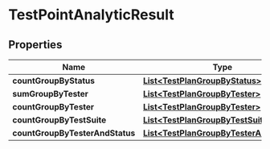 

# TestPointAnalyticResult


## Properties

| Name | Type | Description | Notes |
|------------ | ------------- | ------------- | -------------|
|**countGroupByStatus** | [**List&lt;TestPlanGroupByStatus&gt;**](TestPlanGroupByStatus.md) |  |  [optional] |
|**sumGroupByTester** | [**List&lt;TestPlanGroupByTester&gt;**](TestPlanGroupByTester.md) |  |  [optional] |
|**countGroupByTester** | [**List&lt;TestPlanGroupByTester&gt;**](TestPlanGroupByTester.md) |  |  [optional] |
|**countGroupByTestSuite** | [**List&lt;TestPlanGroupByTestSuite&gt;**](TestPlanGroupByTestSuite.md) |  |  [optional] |
|**countGroupByTesterAndStatus** | [**List&lt;TestPlanGroupByTesterAndStatus&gt;**](TestPlanGroupByTesterAndStatus.md) |  |  [optional] |



